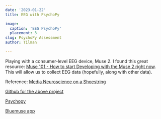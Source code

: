 ```yaml
---
date: '2023-01-22'
title: EEG with PsychoPy

image:
  caption: 'EEG PsychoPy'
  placement: 3
slug: PsychoPy Assessment
author: Tilman

---
```


Playing with a consumer-level EEG device, Muse 2. I found this great resource: [Muse 101 - How to start Developing with the Muse 2 right now](https://anushmutyala.medium.com/muse-101-how-to-start-developing-with-the-muse-2-right-now-a1b87119be5c ).  This will allow us to collect EEG data (hopefully, along with other data).

Reference:
[Media Neuroscience on a
Shoestring](https://smnlab.msu.edu/wp-content/uploads/2022/07/Jahn_2022_JMedPsych.pdf)

[Github for the above project](https://github.com/nomcomm/MediaNeuroscienceOnAShoestring_JMP)

[Psychopy](https://psychopy.org/index.html)

[Bluemuse app](https://github.com/kowalej/BlueMuse)